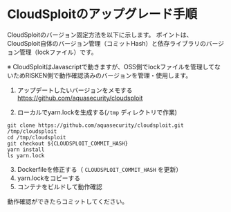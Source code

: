 # CloudSploitのアップグレード手順

CloudSploitのバージョン固定方法を以下に示します。
ポイントは、CloudSploit自体のバージョン管理（コミットHash）と依存ライブラリのバージョン管理（lockファイル）です。

※ CloudSploitはJavascriptで動きますが、OSS側でlockファイルを管理してないためRISKEN側で動作確認済みのバージョンを管理・使用します。

1. アップデートしたいバージョンをメモする
https://github.com/aquasecurity/cloudsploit

2. ローカルでyarn.lockを生成する(`/tmp` ディレクトリで作業)
```shell
git clone https://github.com/aquasecurity/cloudsploit.git /tmp/cloudsploit
cd /tmp/cloudsploit
git checkout ${CLOUDSPLOIT_COMMIT_HASH}
yarn install
ls yarn.lock
```

3. Dockerfileを修正する（ `CLOUDSPLOIT_COMMIT_HASH` を更新）
4. yarn.lockをコピーする
5. コンテナをビルドして動作確認

動作確認ができたらコミットしてください。
